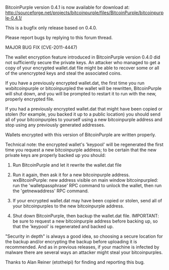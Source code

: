 BitcoinPurple version 0.4.1 is now available for download at:
http://sourceforge.net/projects/bitcoinpurple/files/BitcoinPurple/bitcoinpurple-0.4.1/

This is a bugfix only release based on 0.4.0.

Please report bugs by replying to this forum thread.

MAJOR BUG FIX  (CVE-2011-4447)

The wallet encryption feature introduced in BitcoinPurple version 0.4.0 did not sufficiently secure the private keys. An attacker who
managed to get a copy of your encrypted wallet.dat file might be able to recover some or all of the unencrypted keys and steal the
associated coins.

If you have a previously encrypted wallet.dat, the first time you run wxbitcoinpurple or bitcoinpurpled the wallet will be rewritten, BitcoinPurple will
shut down, and you will be prompted to restart it to run with the new, properly encrypted file.

If you had a previously encrypted wallet.dat that might have been copied or stolen (for example, you backed it up to a public
location) you should send all of your bitcoinpurples to yourself using a new bitcoinpurple address and stop using any previously generated addresses.

Wallets encrypted with this version of BitcoinPurple are written properly.

Technical note: the encrypted wallet's 'keypool' will be regenerated the first time you request a new bitcoinpurple address; to be certain that the
new private keys are properly backed up you should:

1. Run BitcoinPurple and let it rewrite the wallet.dat file

2. Run it again, then ask it for a new bitcoinpurple address.
wxBitcoinPurple: new address visible on main window
bitcoinpurpled: run the 'walletpassphrase' RPC command to unlock the wallet,  then run the 'getnewaddress' RPC command.

3. If your encrypted wallet.dat may have been copied or stolen, send all of your bitcoinpurples to the new bitcoinpurple address.

4. Shut down BitcoinPurple, then backup the wallet.dat file.
IMPORTANT: be sure to request a new bitcoinpurple address before backing up, so that the 'keypool' is regenerated and backed up.

"Security in depth" is always a good idea, so choosing a secure location for the backup and/or encrypting the backup before uploading it is recommended. And as in previous releases, if your machine is infected by malware there are several ways an attacker might steal your bitcoinpurples.

Thanks to Alan Reiner (etotheipi) for finding and reporting this bug.

